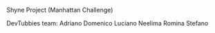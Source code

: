 Shyne Project (Manhattan Challenge)

DevTubbies team:
	Adriano
	Domenico
	Luciano 
	Neelima
	Romina
	Stefano


